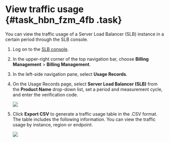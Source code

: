 # View traffic usage {#task_hbn_fzm_4fb .task}

You can view the traffic usage of a Server Load Balancer \(SLB\) instance in a certain period through the SLB console.

1.  Log on to the [SLB console](https://slb.console.aliyun.com/slb/cn-hangzhou/slbs?accounttraceid=92a2a747-3960-43c6-ad10-642400690f29).
2.  In the upper-right corner of the top navigation bar, choose **Billing Management** \> **Billing Management**.
3.  In the left-side navigation pane, select **Usage Records**.
4.  On the Usage Records page, select **Server Load Balancer \(SLB\)** from the **Product Name** drop-down list, set a period and measurement cycle, and enter the verification code. 

    ![](http://static-aliyun-doc.oss-cn-hangzhou.aliyuncs.com/assets/img/24441/156073780414268_en-US.png)

5.  Click **Export CSV** to generate a traffic usage table in the .CSV format. The table includes the following information. You can view the traffic usage by instance, region or endpoint.

    ![](http://static-aliyun-doc.oss-cn-hangzhou.aliyuncs.com/assets/img/24441/156073780414269_en-US.png)


